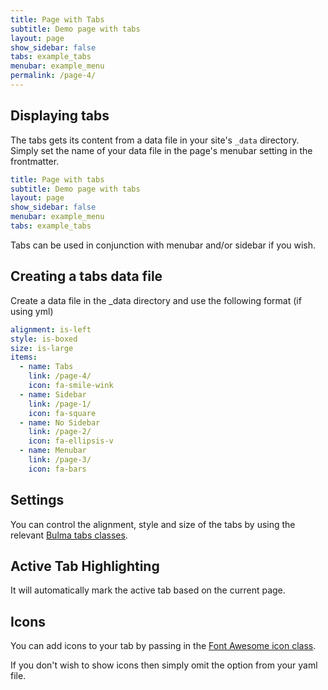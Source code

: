 ```yaml
---
title: Page with Tabs
subtitle: Demo page with tabs
layout: page
show_sidebar: false
tabs: example_tabs
menubar: example_menu
permalink: /page-4/
---
```


## Displaying tabs

The tabs gets its content from a data file in your site's `_data` directory. Simply set the name of your data file in the page's menubar setting in the frontmatter. 

```yml
title: Page with tabs
subtitle: Demo page with tabs
layout: page
show_sidebar: false
menubar: example_menu
tabs: example_tabs
```

Tabs can be used in conjunction with menubar and/or sidebar if you wish. 

## Creating a tabs data file

Create a data file in the _data directory and use the following format (if using yml)

```yml
alignment: is-left
style: is-boxed
size: is-large
items:
  - name: Tabs
    link: /page-4/
    icon: fa-smile-wink
  - name: Sidebar
    link: /page-1/
    icon: fa-square
  - name: No Sidebar
    link: /page-2/
    icon: fa-ellipsis-v
  - name: Menubar
    link: /page-3/
    icon: fa-bars
```

## Settings

You can control the alignment, style and size of the tabs by using the relevant [Bulma tabs classes](https://bulma.io/documentation/components/tabs/). 

## Active Tab Highlighting

It will automatically mark the active tab based on the current page.

## Icons

You can add icons to your tab by passing in the [Font Awesome icon class](https://fontawesome.com/icons?d=gallery).

If you don't wish to show icons then simply omit the option from your yaml file.